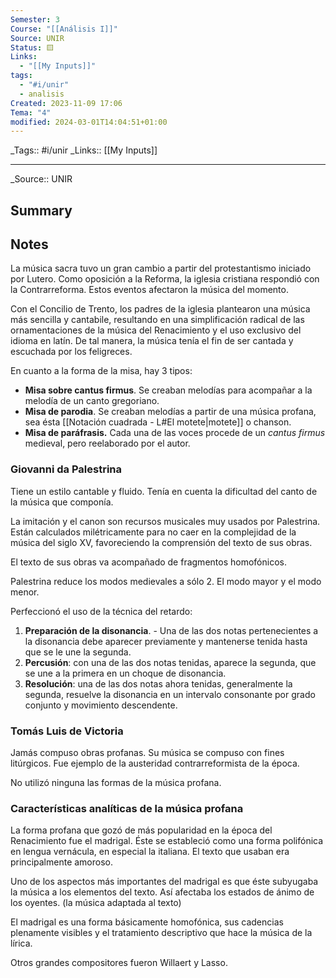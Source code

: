 ```yaml
---
Semester: 3
Course: "[[Análisis I]]"
Source: UNIR
Status: 🟨
Links:
  - "[[My Inputs]]"
tags:
  - "#i/unir"
  - analisis
Created: 2023-11-09 17:06
Tema: "4"
modified: 2024-03-01T14:04:51+01:00
---
```


\_Tags::  #i/unir
\_Links::  [[My Inputs]]
___

\_Source:: UNIR 

## Summary

## Notes

La música sacra tuvo un gran cambio a partir del protestantismo iniciado por Lutero. Como oposición a la Reforma, la iglesia cristiana respondió con la Contrarreforma. Estos eventos afectaron la música del momento.

Con el Concilio de Trento, los padres de la iglesia plantearon una música más sencilla y cantabile, resultando en una simplificación radical de las ornamentaciones de la música del Renacimiento y el uso exclusivo del idioma en latín. De tal manera, la música tenía el fin de ser cantada y escuchada por los feligreces.

En cuanto a la forma de la misa, hay 3 tipos:
- **Misa sobre cantus firmus**. Se creaban melodías para acompañar a la melodía de un canto gregoriano.
- **Misa de parodia**. Se creaban melodías a partir de una música profana, sea ésta [[Notación cuadrada - L#El motete|motete]] o chanson.
- **Misa de paráfrasis.** Cada una de las voces procede de un *cantus firmus* medieval, pero reelaborado por el autor.

### Giovanni da Palestrina

Tiene un estilo cantable y fluido. Tenía en cuenta la dificultad del canto de la música que componía.

La imitación y el canon son recursos musicales muy usados por Palestrina. Están calculados milétricamente para no caer en la complejidad de la música del siglo XV, favoreciendo la comprensión del texto de sus obras.

El texto de sus obras va acompañado de fragmentos homofónicos.

Palestrina reduce los modos medievales a sólo 2. El modo mayor y el modo menor. 

Perfeccionó el uso de la técnica del retardo:

1. **Preparación de la disonancia**. - Una de las dos notas pertenecientes a la disonancia debe aparecer previamente y mantenerse tenida hasta que se le une la segunda.
2. **Percusión**: con una de las dos notas tenidas, aparece la segunda, que se une a la primera en un choque de disonancia.
3. **Resolución**: una de las dos notas ahora tenidas, generalmente la segunda, resuelve la disonancia en un intervalo consonante por grado conjunto y movimiento descendente.


### Tomás Luis de Victoria

Jamás compuso obras profanas. Su música se compuso con fines litúrgicos. Fue ejemplo de la austeridad contrarreformista de la época.

No utilizó ninguna las formas de la música profana. 

### Características analíticas de la música profana

La forma profana que gozó de más popularidad en la época del Renacimiento fue el madrigal. Éste se estableció como una forma polifónica en lengua vernácula, en especial la italiana. El texto que usaban era principalmente amoroso.

Uno de los aspectos más importantes del madrigal es que éste subyugaba la música a los elementos del texto. Así afectaba los estados de ánimo de los oyentes. (la música adaptada al texto)

El madrigal es una forma básicamente homofónica, sus cadencias plenamente visibles y el tratamiento descriptivo que hace la música de la lírica.

Otros grandes compositores fueron Willaert y Lasso.




























































































